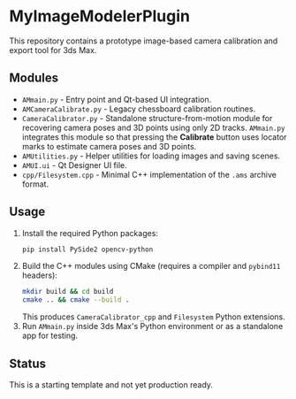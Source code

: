 # MyImageModelerPlugin

This repository contains a prototype image-based camera calibration and export tool for 3ds Max.

## Modules

- `AMmain.py` - Entry point and Qt-based UI integration.
- `AMCameraCalibrate.py` - Legacy chessboard calibration routines.
- `CameraCalibrator.py` - Standalone structure-from-motion module for
  recovering camera poses and 3D points using only 2D tracks. `AMmain.py`
  integrates this module so that pressing the **Calibrate** button uses
  locator marks to estimate camera poses and 3D points.
- `AMUtilities.py` - Helper utilities for loading images and saving scenes.
- `AMUI.ui` - Qt Designer UI file.
- `cpp/Filesystem.cpp` - Minimal C++ implementation of the `.ams` archive format.

## Usage

1. Install the required Python packages:
   ```bash
   pip install PySide2 opencv-python
   ```
2. Build the C++ modules using CMake (requires a compiler and `pybind11` headers):
   ```bash
   mkdir build && cd build
   cmake .. && cmake --build .
   ```
   This produces `CameraCalibrator_cpp` and `Filesystem` Python extensions.
3. Run `AMmain.py` inside 3ds Max's Python environment or as a standalone app for testing.

## Status

This is a starting template and not yet production ready.
